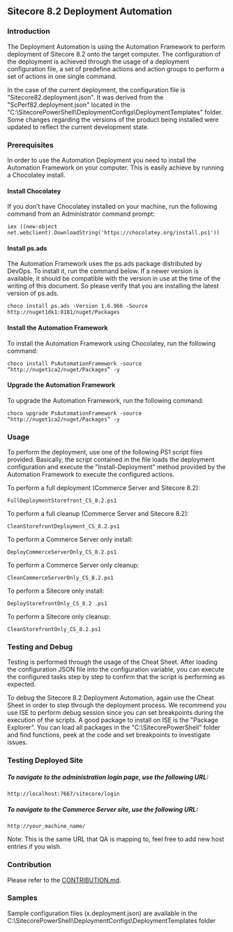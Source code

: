 ## Sitecore 8.2 Deployment Automation

### Introduction
The Deployment Automation is using the Automation Framework to perform deployment of Sitecore 8.2 onto the target computer. The configuration of the deployment is achieved through the usage of a deployment configuration file, a set of predefine actions and action groups to perform a set of actions in one single command.

In the case of the current deployment, the configuration file is "Sitecore82.deployment.json". It was derived from the "ScPerf82.deployment.json" located in the "C:\SitecorePowerShell\DeploymentConfigs\DeploymentTemplates" folder. Some changes regarding the versions of the product being installed were updated to reflect the current development state.

### Prerequisites
In order to use the Automation Deployment you need to install the Automation Framework on your computer. This is easily achieve by running a Chocolatey install.

#### Install Chocolatey
If you don't have Chocolatey installed on your machine, run the following command from an Administrator command prompt:

    iex ((new-object net.webclient).DownloadString('https://chocolatey.org/install.ps1'))

#### Install ps.ads
The Automation Framework uses the ps.ads package distributed by DevOps. To install it, run the command below. If a newer version is available, it should be compatible with the version in use at the time of the writing of this document. So please verify that you are installing the latest version of ps.ads.

    choco install ps.ads -Version 1.6.966 -Source http://nuget1dk1:8181/nuget/Packages

#### Install the Automation Framework
To install the Automation Framework using Chocolatey, run the following command:

    choco install PsAutomationFramework -source “http://nuget1ca2/nuget/Packages” -y

#### Upgrade the Automation Framework
To upgrade the Automation Framework, run the following command:

    choco upgrade PsAutomationFramework -source “http://nuget1ca2/nuget/Packages” -y

### Usage
To perform the deployment, use one of the following PS1 script files provided. Basically, the script contained in the file loads the deployment configuration and execute the "Install-Deployment" method provided by the Automation Framework to execute the configured actions.

To perform a full deployment (Commerce Server and Sitecore 8.2):

    FullDeploymentStorefront_CS_8.2.ps1

To perform a full cleanup (Commerce Server and Sitecore 8.2):

    CleanStorefrontDeployment_CS_8.2.ps1

To perform a Commerce Server only install:

    DeployCommerceServerOnly_CS_8.2.ps1

To perform a Commerce Server only cleanup:

    CleanCommerceServerOnly_CS_8.2.ps1

To perform a Sitecore only install:

    DeployStorefrontOnly_CS_8.2 .ps1

To perform a Sitecore only cleanup:

    CleanStorefrontOnly_CS_8.2.ps1

### Testing and Debug
Testing is performed through the usage of the Cheat Sheet. After loading the configuration JSON file into the configuration variable, you can execute the configured tasks step by step to confirm that the script is performing as expected.

To debug the Sitecore 8.2 Deployment Automation, again use the Cheat Sheet in order to step through the deployment process. We recommend you use ISE to perform debug session since you can set breakpoints during the execution of the scripts. A good package to install on ISE is the "Package Explorer". You can load all packages in the "C:\SitecorePowerShell" folder and find functions, peek at the code and set breakpoints to investigate issues.  

### Testing Deployed Site
##### To navigate to the administration login page, use the following URL:

    http://localhost:7667/sitecore/login


##### To navigate to the Commerce Server site, use the following URL:

    http://your_machine_name/
Note: This is the same URL that QA is mapping to, feel free to add new host entries if you wish.

### Contribution
Please refer to the [CONTRIBUTION.md](http://nuget1ca2/feeds/Packages/CONTRIBUTION.md).

### Samples
Sample configuration files (x.deployment.json) are available in the C:\SitecorePowerShell\DeploymentConfigs\DeploymentTemplates folder

